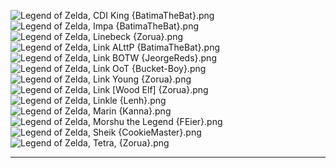 ![Legend of Zelda, CDI King {BatimaTheBat}.png](https://raw.githubusercontent.com/Klokinator/FE-Repo/main/Portrait%20Repository/Non-FE%20Properties/Legend%20of%20Zelda%20Series/Legend%20of%20Zelda,%20CDI%20King%20(BatimaTheBat).png "Legend of Zelda, CDI King {BatimaTheBat}.png")![Legend of Zelda, Impa {BatimaTheBat}.png](https://raw.githubusercontent.com/Klokinator/FE-Repo/main/Portrait%20Repository/Non-FE%20Properties/Legend%20of%20Zelda%20Series/Legend%20of%20Zelda,%20Impa%20(BatimaTheBat).png "Legend of Zelda, Impa {BatimaTheBat}.png")![Legend of Zelda, Linebeck {Zorua}.png](https://raw.githubusercontent.com/Klokinator/FE-Repo/main/Portrait%20Repository/Non-FE%20Properties/Legend%20of%20Zelda%20Series/Legend%20of%20Zelda,%20Linebeck%20(Zorua).png "Legend of Zelda, Linebeck {Zorua}.png")![Legend of Zelda, Link ALttP {BatimaTheBat}.png](https://raw.githubusercontent.com/Klokinator/FE-Repo/main/Portrait%20Repository/Non-FE%20Properties/Legend%20of%20Zelda%20Series/Legend%20of%20Zelda,%20Link%20ALttP%20(BatimaTheBat).png "Legend of Zelda, Link ALttP {BatimaTheBat}.png")![Legend of Zelda, Link BOTW {JeorgeReds}.png](https://raw.githubusercontent.com/Klokinator/FE-Repo/main/Portrait%20Repository/Non-FE%20Properties/Legend%20of%20Zelda%20Series/Legend%20of%20Zelda,%20Link%20BOTW%20(JeorgeReds).png "Legend of Zelda, Link BOTW {JeorgeReds}.png")![Legend of Zelda, Link OoT {Bucket-Boy}.png](https://raw.githubusercontent.com/Klokinator/FE-Repo/main/Portrait%20Repository/Non-FE%20Properties/Legend%20of%20Zelda%20Series/Legend%20of%20Zelda,%20Link%20OoT%20(Bucket-Boy).png "Legend of Zelda, Link OoT {Bucket-Boy}.png")![Legend of Zelda, Link Young {Zorua}.png](https://raw.githubusercontent.com/Klokinator/FE-Repo/main/Portrait%20Repository/Non-FE%20Properties/Legend%20of%20Zelda%20Series/Legend%20of%20Zelda,%20Link%20Young%20(Zorua).png "Legend of Zelda, Link Young {Zorua}.png")![Legend of Zelda, Link [Wood Elf] {Zorua}.png](https://raw.githubusercontent.com/Klokinator/FE-Repo/main/Portrait%20Repository/Non-FE%20Properties/Legend%20of%20Zelda%20Series/Legend%20of%20Zelda,%20Link%20%5BWood%20Elf%5D%20(Zorua).png "Legend of Zelda, Link [Wood Elf] {Zorua}.png")![Legend of Zelda, Linkle {Lenh}.png](https://raw.githubusercontent.com/Klokinator/FE-Repo/main/Portrait%20Repository/Non-FE%20Properties/Legend%20of%20Zelda%20Series/Legend%20of%20Zelda,%20Linkle%20(Lenh).png "Legend of Zelda, Linkle {Lenh}.png")![Legend of Zelda, Marin {Kanna}.png](https://raw.githubusercontent.com/Klokinator/FE-Repo/main/Portrait%20Repository/Non-FE%20Properties/Legend%20of%20Zelda%20Series/Legend%20of%20Zelda,%20Marin%20%7BKanna%7D.png "Legend of Zelda, Marin {Kanna}.png")![Legend of Zelda, Morshu the Legend {FEier}.png](https://raw.githubusercontent.com/Klokinator/FE-Repo/main/Portrait%20Repository/Non-FE%20Properties/Legend%20of%20Zelda%20Series/Legend%20of%20Zelda,%20Morshu%20the%20Legend%20(FEier).png "Legend of Zelda, Morshu the Legend {FEier}.png")![Legend of Zelda, Sheik {CookieMaster}.png](https://raw.githubusercontent.com/Klokinator/FE-Repo/main/Portrait%20Repository/Non-FE%20Properties/Legend%20of%20Zelda%20Series/Legend%20of%20Zelda,%20Sheik%20(CookieMaster).png "Legend of Zelda, Sheik {CookieMaster}.png")![Legend of Zelda, Tetra, {Zorua}.png](https://raw.githubusercontent.com/Klokinator/FE-Repo/main/Portrait%20Repository/Non-FE%20Properties/Legend%20of%20Zelda%20Series/Legend%20of%20Zelda,%20Tetra,%20(Zorua).png "Legend of Zelda, Tetra, {Zorua}.png")



----

